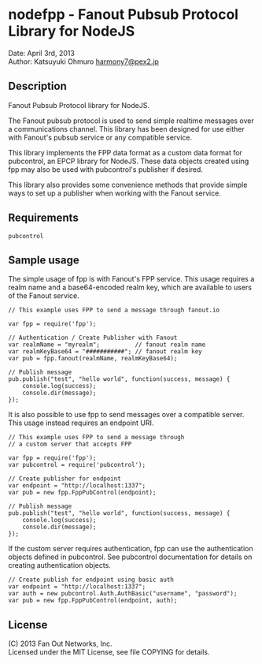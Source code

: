 nodefpp - Fanout Pubsub Protocol Library for NodeJS
===================================================

Date: April 3rd, 2013  
Author: Katsuyuki Ohmuro <harmony7@pex2.jp>

Description
-----------

Fanout Pubsub Protocol library for NodeJS.

The Fanout pubsub protocol is used to send simple realtime messages over a
communications channel.  This library has been designed for use either with
Fanout's pubsub service or any compatible service.

This library implements the FPP data format as a custom data format for
pubcontrol, an EPCP library for NodeJS.  These data objects created using fpp
may also be used with pubcontrol's publisher if desired.

This library also provides some convenience methods that provide simple ways to
set up a publisher when working with the Fanout service.

Requirements
------------

    pubcontrol

Sample usage
------------

The simple usage of fpp is with Fanout's FPP service.  This usage requires a
realm name and a base64-encoded realm key, which are available to users of the
Fanout service.

    // This example uses FPP to send a message through fanout.io

    var fpp = require('fpp');

    // Authentication / Create Publisher with Fanout
    var realmName = "myrealm";          // fanout realm name
    var realmKeyBase64 = "###########"; // fanout realm key
    var pub = fpp.fanout(realmName, realmKeyBase64);

    // Publish message
    pub.publish("test", "hello world", function(success, message) {
        console.log(success);
        console.dir(message);
    });

It is also possible to use fpp to send messages over a compatible server.
This usage instead requires an endpoint URI.

    // This example uses FPP to send a message through
    // a custom server that accepts FPP

    var fpp = require('fpp');
    var pubcontrol = require('pubcontrol');

    // Create publisher for endpoint
    var endpoint = "http://localhost:1337";
    var pub = new fpp.FppPubControl(endpoint);

    // Publish message
    pub.publish("test", "hello world", function(success, message) {
        console.log(success);
        console.dir(message);
    });

If the custom server requires authentication, fpp can use the authentication
objects defined in pubcontrol.  See pubcontrol documentation for details on
creating authentication objects.

    // Create publish for endpoint using basic auth
    var endpoint = "http://localhost:1337";
    var auth = new pubcontrol.Auth.AuthBasic("username", "password");
    var pub = new fpp.FppPubControl(endpoint, auth);

License
-------

(C) 2013 Fan Out Networks, Inc.  
Licensed under the MIT License, see file COPYING for details.
